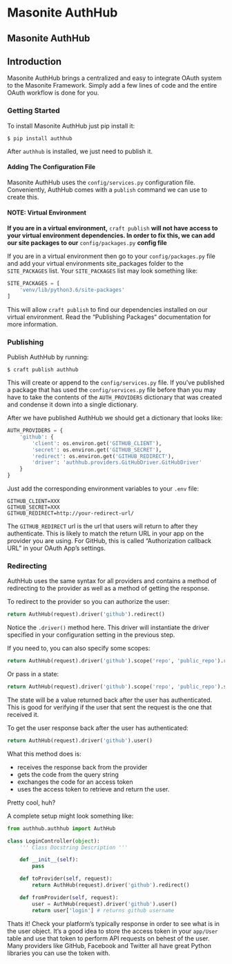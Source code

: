# Masonite AuthHub

## Masonite AuthHub

## Introduction

Masonite AuthHub brings a centralized and easy to integrate OAuth system to the Masonite Framework. Simply add a few lines of code and the entire OAuth workflow is done for you.

### Getting Started

To install Masonite AuthHub just pip install it:

```text
$ pip install authhub
```

After `authhub` is installed, we just need to publish it.

#### Adding The Configuration File

Masonite AuthHub uses the `config/services.py` configuration file. Conveniently, AuthHub comes with a `publish` command we can use to create this.

#### NOTE: Virtual Environment

**If you are in a virtual environment,** `craft publish` **will not have access to your virtual environment dependencies. In order to fix this, we can add our site packages to our** `config/packages.py` **config file**

If you are in a virtual environment then go to your `config/packages.py` file and add your virtual environments site\_packages folder to the `SITE_PACKAGES` list. Your `SITE_PACKAGES` list may look something like:

```python
SITE_PACKAGES = [
    'venv/lib/python3.6/site-packages'
]
```

This will allow `craft publish` to find our dependencies installed on our virtual environment. Read the “Publishing Packages“ documentation for more information.

### Publishing

Publish AuthHub by running:

```text
$ craft publish authhub
```

This will create or append to the `config/services.py` file. If you've published a package that has used the `config/services.py` file before than you may have to take the contents of the `AUTH_PROVIDERS` dictionary that was created and condense it down into a single dictionary.

After we have published AuthHub we should get a dictionary that looks like:

```python
AUTH_PROVIDERS = {
    'github': {
        'client': os.environ.get('GITHUB_CLIENT'),
        'secret': os.environ.get('GITHUB_SECRET'),
        'redirect': os.environ.get('GITHUB_REDIRECT'),
        'driver': 'authhub.providers.GitHubDriver.GitHubDriver'
    }
}
```

Just add the corresponding environment variables to your `.env` file:

```text
GITHUB_CLIENT=XXX
GITHUB_SECRET=XXX
GITHUB_REDIRECT=http://your-redirect-url/
```

The `GITHUB_REDIRECT` url is the url that users will return to after they authenticate. This is likely to match the return URL in your app on the provider you are using. For GitHub, this is called “Authorization callback URL” in your OAuth App’s settings.

### Redirecting

AuthHub uses the same syntax for all providers and contains a method of redirecting to the provider as well as a method of getting the response.

To redirect to the provider so you can authorize the user:

```python
return AuthHub(request).driver('github').redirect()
```

Notice the `.driver()` method here. This driver will instantiate the driver specified in your configuration setting in the previous step.

If you need to, you can also specify some scopes:

```python
return AuthHub(request).driver('github').scope('repo', 'public_repo').redirect()
```

Or pass in a state:

```python
return AuthHub(request).driver('github').scope('repo', 'public_repo').state('secret_id').redirect()
```

The state will be a value returned back after the user has authenticated. This is good for verifying if the user that sent the request is the one that received it.

To get the user response back after the user has authenticated:

```python
return AuthHub(request).driver('github').user()
```

What this method does is:

* receives the response back from the provider
* gets the code from the query string
* exchanges the code for an access token
* uses the access token to retrieve and return the user.

Pretty cool, huh?

A complete setup might look something like:

```python
from authhub.authhub import AuthHub

class LoginController(object):
    ''' Class Docstring Description '''

    def __init__(self):
        pass

    def toProvider(self, request):
        return AuthHub(request).driver('github').redirect()

    def fromProvider(self, request):
        user = AuthHub(request).driver('github').user()
        return user['login'] # returns github username
```

Thats it! Check your platform’s typically response in order to see what is in the user object. It’s a good idea to store the access token in your `app/User` table and use that token to perform API requests on behest of the user. Many providers like GitHub, Facebook and Twitter all have great Python libraries you can use the token with.


